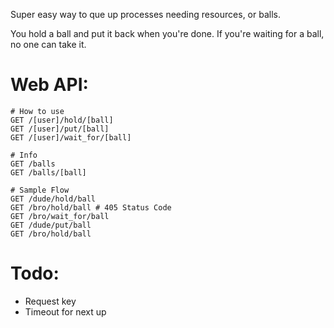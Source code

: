 Super easy way to que up processes needing resources, or balls.

You hold a ball and put it back when you're done. If you're waiting for a ball, no one can take it.

Web API:
========
```
# How to use
GET /[user]/hold/[ball]
GET /[user]/put/[ball]
GET /[user]/wait_for/[ball]

# Info
GET /balls
GET /balls/[ball]

# Sample Flow
GET /dude/hold/ball
GET /bro/hold/ball # 405 Status Code
GET /bro/wait_for/ball
GET /dude/put/ball
GET /bro/hold/ball

```


Todo:
=====
- Request key
- Timeout for next up
